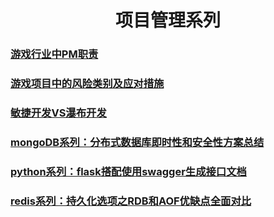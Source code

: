 # <center>项目管理系列</center>

### [游戏行业中PM职责](https://fairy1018.github.io/zhangfan-garden/blog/pm)
### [游戏项目中的风险类别及应对措施](https://fairy1018.github.io/zhangfan-garden/blog/risk)
### [敏捷开发VS瀑布开发](https://fairy1018.github.io/zhangfan-garden/blog/scrum)
### [mongoDB系列：分布式数据库即时性和安全性方案总结](https://fairy1018.github.io/zhangfan-garden/blog/mongo)

### [python系列：flask搭配使用swagger生成接口文档](https://fairy1018.github.io/zhangfan-garden/blog/swagger)
### [redis系列：持久化选项之RDB和AOF优缺点全面对比](https://fairy1018.github.io/zhangfan-garden/blog/redis)
